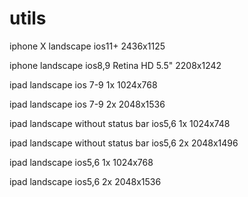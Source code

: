 # utils

iphone X landscape ios11+ 2436x1125

iphone landscape ios8,9 Retina HD 5.5" 2208x1242
 
ipad landscape ios 7-9 1x 1024x768
 
ipad landscape ios 7-9 2x 2048x1536
 
ipad landscape without status bar ios5,6 1x 1024x748
 
ipad landscape without status bar ios5,6 2x 2048x1496
 
ipad landscape ios5,6 1x 1024x768
 
ipad landscape ios5,6 2x 2048x1536

